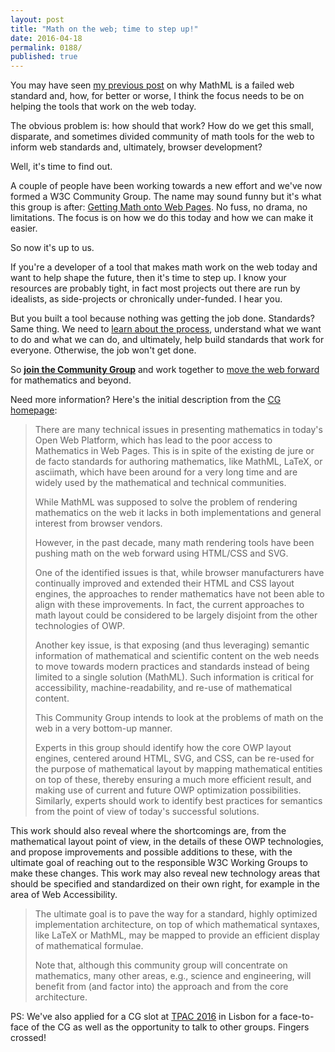 ```yaml
---
layout: post
title: "Math on the web; time to step up!"
date: 2016-04-18
permalink: 0188/
published: true
---
```


You may have seen [my previous post](https://www.peterkrautzberger.org/0186/) on why MathML is a failed web standard and, how, for better or worse, I think the focus needs to be on helping the tools that work on the web today.

The obvious problem is: how should that work? How do we get this small, disparate, and sometimes divided community of math tools for the web to inform web standards and, ultimately, browser development?

Well, it's time to find out.

A couple of people have been working towards a new effort and we've now formed a W3C Community Group. The name may sound funny but it's what this group is after: [Getting Math onto Web Pages](https://www.w3.org/community/mathonwebpages). No fuss, no drama, no limitations. The focus is on how we do this today and how we can make it easier.

So now it's up to us.

If you're a developer of a tool that makes math work on the web today and want to help shape the future, then it's time to step up. I know your resources are probably tight, in fact most projects out there are run by idealists, as side-projects or chronically under-funded. I hear you.

But you built a tool because nothing was getting the job done. Standards? Same thing. We need to [learn about the process](https://discourse.wicg.io/t/welcome-to-specifiction/6), understand what we want to do and what we can do, and ultimately, help build standards that work for everyone. Otherwise, the job won't get done.

So **[join the Community Group](https://www.w3.org/community/mathonwebpages)** and work together to [move the web forward](http://movethewebforward.org/) for mathematics and beyond.

Need more information? Here's the initial description from the [CG homepage](https://www.w3.org/community/mathonwebpages):

> There are many technical issues in presenting mathematics in today's
Open Web Platform, which has lead to the poor access to Mathematics in
Web Pages. This is in spite of the existing de jure or de facto
standards for authoring mathematics, like MathML, LaTeX, or asciimath,
which have been around for a very long time and are widely used by the
mathematical and technical communities.
>
> While MathML was supposed to solve the problem of rendering mathematics
on the web it lacks in both implementations and general interest from
browser vendors.
>
> However, in the past decade, many math rendering tools have been pushing
math on the web forward using HTML/CSS and SVG.
>
> One of the identified issues is that, while browser manufacturers have
continually improved and extended their HTML and CSS layout engines, the
approaches to render mathematics have not been able to align with these
improvements. In fact, the current approaches to math layout could be
considered  to be largely disjoint from the other technologies of OWP.
>
> Another key issue, is that exposing (and thus leveraging) semantic
information of mathematical and scientific content on the web needs to
move towards modern practices and standards instead of being limited to
a single solution (MathML). Such information is critical for
accessibility, machine-readability, and re-use of mathematical content.
>
> This Community Group intends to look at the problems of math on the web
in a very bottom-up manner.
>
> Experts in this group should identify how the core OWP layout engines,
centered around HTML, SVG, and CSS, can be re-used for the purpose of
mathematical layout by mapping mathematical entities on top of these,
thereby ensuring a much more efficient result, and making use of current
and future OWP optimization possibilities.  Similarly, experts should
work to identify best practices for semantics from the point of view of
today's successful solutions.
>
This work should also reveal where the shortcomings are, from the
mathematical layout point of view, in the details of these OWP
technologies, and propose improvements and possible additions to these,
with the ultimate goal of reaching out to the responsible W3C Working
Groups to make these changes. This work may also reveal new technology
areas that should be specified and standardized on their own right, for
example in the area of Web Accessibility.
>
> The ultimate goal is to pave the way for a standard, highly optimized
implementation architecture, on top of which mathematical syntaxes, like
LaTeX or MathML, may be mapped to provide an efficient display of
mathematical formulae.
>
> Note that, although this community group will concentrate on
mathematics, many other areas, e.g., science and engineering, will
benefit from (and factor into) the approach and from the core
architecture.

PS: We've also applied for a CG slot at [TPAC 2016](https://www.w3.org/2016/09/TPAC/) in Lisbon for a face-to-face of the CG as well as the opportunity to talk to other groups. Fingers crossed!
